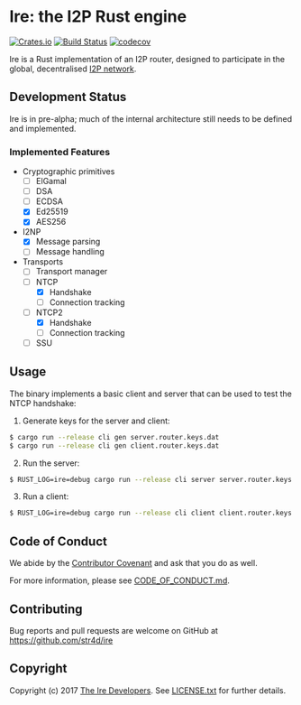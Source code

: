 # Ire: the I2P Rust engine

[![Crates.io](https://img.shields.io/crates/v/ire.svg)](https://crates.io/crates/ire)
[![Build Status](https://travis-ci.org/str4d/ire.svg?branch=master)](https://travis-ci.org/str4d/ire)
[![codecov](https://codecov.io/gh/str4d/ire/branch/master/graph/badge.svg)](https://codecov.io/gh/str4d/ire)

Ire is a Rust implementation of an I2P router, designed to participate in the
global, decentralised [I2P network].

[I2P network]: https://geti2p.net

## Development Status

Ire is in pre-alpha; much of the internal architecture still needs to be defined
and implemented.

### Implemented Features

- Cryptographic primitives
  - [ ] ElGamal
  - [ ] DSA
  - [ ] ECDSA
  - [x] Ed25519
  - [x] AES256
- I2NP
  - [x] Message parsing
  - [ ] Message handling
- Transports
  - [ ] Transport manager
  - [ ] NTCP
    - [x] Handshake
    - [ ] Connection tracking
  - [ ] NTCP2
    - [x] Handshake
    - [ ] Connection tracking
  - [ ] SSU

## Usage

The binary implements a basic client and server that can be used to test the NTCP
handshake:

1. Generate keys for the server and client:

  ```bash
$ cargo run --release cli gen server.router.keys.dat
$ cargo run --release cli gen client.router.keys.dat
  ```

2. Run the server:

  ```bash
$ RUST_LOG=ire=debug cargo run --release cli server server.router.keys.dat server.router.info 127.0.0.1:12345 127.0.0.1:12346
  ```

3. Run a client:

  ```bash
$ RUST_LOG=ire=debug cargo run --release cli client client.router.keys.dat server.router.info [NTCP|NTCP2]
  ```

## Code of Conduct

We abide by the [Contributor Covenant][cc] and ask that you do as well.

For more information, please see [CODE_OF_CONDUCT.md].

[cc]: https://contributor-covenant.org
[CODE_OF_CONDUCT.md]: https://github.com/str4d/ire/blob/master/CODE_OF_CONDUCT.md

## Contributing

Bug reports and pull requests are welcome on GitHub at https://github.com/str4d/ire

## Copyright

Copyright (c) 2017 [The Ire Developers][AUTHORS].
See [LICENSE.txt] for further details.

[AUTHORS]: https://github.com/str4d/ire/blob/master/AUTHORS.md
[LICENSE.txt]: https://github.com/str4d/ire/blob/master/LICENSE.txt
